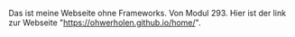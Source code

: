 Das ist meine Webseite ohne Frameworks. Von Modul 293. Hier ist der link zur Webseite "https://ohwerholen.github.io/home/".
